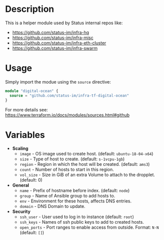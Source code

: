 # Description

This is a helper module used by Status internal repos like:

* https://github.com/status-im/infra-hq
* https://github.com/status-im/infra-misc
* https://github.com/status-im/infra-eth-cluster
* https://github.com/status-im/infra-swarm

# Usage

Simply import the modue using the `source` directive:
```terraform
module "digital-ocean" {
  source = "github.com/status-im/infra-tf-digital-ocean"
}
```

For more details see:
https://www.terraform.io/docs/modules/sources.html#github

# Variables

* __Scaling__
  * `image` - OS image used to create host. (default: `ubuntu-18-04-x64`)
  * `size` - Type of host to create. (default: `s-1vcpu-1gb`)
  * `region` - Region in which the host will be created. (default: `ams3`)
  * `count` - Number of hosts to start in this region.
  * `vol_size` - Size in GiB of an extra Volume to attach to the dropplet. (default: 0)
* __General__
  * `name` - Prefix of hostname before index. (default: `node`)
  * `group` - Name of Ansible group to add hosts to.
  * `env` - Environment for these hosts, affects DNS entries.
  * `domain` - DNS Domain to update.
* __Security__
  * `ssh_user` - User used to log in to instance (default: `root`)
  * `ssh_keys` - Names of ssh public keys to add to created hosts.
  * `open_ports` - Port ranges to enable access from outside. Format: `N-N` (default: `[]`)
